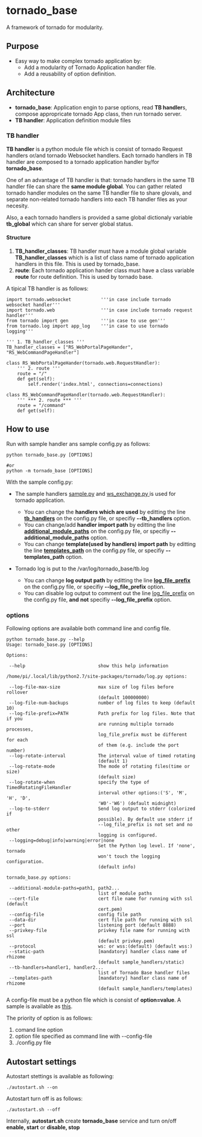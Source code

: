 # tornado_base
A framework of tornado for modularity.

## Purpose
* Easy way to make complex tornado application by:
  * Add a modularity  of Tornado Application handler file.
  * Add a reusability of option definition.

## Architecture
* **tornado_base**: Application engin to parse options, read **TB handler**s, compose appropricate tornado App class, then run tornado server.  
* **TB handler**: Application definition module files

### TB handler
**TB handler** is a python module file which is consist of tornado Request handlers or/and tornado Websocket handlers. Each tornado handlers in TB handler are composed to a tornado application handler by/for **tornado_base**.

One of an advantage of TB handler is that: tornado handlers in the same TB handler file can share the **same module global**. You can gather related tornado handler modules on the same TB handler file to share glovals, and separate non-related tornado handlers into each TB handler files as your necesity.

Also, a each tornado handlers is provided a same global dictionaly variable **tb_global** which can share for server global status.

#### Structure
1. **TB_handler_classes**:  TB handler must have a module global variable **TB_handler_classes** which is a list of class name of tornado application handlers in this file. This is used by tornado_base.
2. **route**: Each tornado application hander class must have a class variable **route** for route definition. This is used by tornado base.

A tipical TB handler is as follows:

```python:
import tornado.websocket           '''in case include tornado websocket handler'''
import tornado.web                 '''in case include tornado request handler'''
from tornado import gen            '''in case to use gen'''
from tornado.log import app_log    '''in case to use tornado logging'''

''' 1. TB_handler_classes '''
TB_handler_classes = ["RS_WebPortalPageHander", "RS_WebCommandPageHandler"]

class RS_WebPortalPageHander(tornado.web.RequestHandler):
    ''' 2. route '''
    route = "/"
    def get(self):
        self.render('index.html', connections=connections)

class RS_WebCommandPageHandler(tornado.web.RequestHandler):
    ''' *** 2. route *** '''
    route = "/command"
    def get(self):
```
## How to use

Run with sample handler ans sample config.py as follows:

```bash:
python tornado_base.py [OPTIONS]

#or
python -m tornado_base [OPTIONS]
```

With the sample config.py:
- The sample handlers [sample.py](https://github.com/UedaTakeyuki/tornado_base/blob/master/sample_handlers/sample.py) and [ws_exchange.py
](https://github.com/UedaTakeyuki/tornado_base/blob/master/sample_handlers/ws_exchange.py) is used for tornado application.
  - You can change the **handlers which are used** by editting the line **[tb_handlers](https://github.com/UedaTakeyuki/tornado_base/blob/master/config.py#L9)** on the config.py file, or specifiy **--tb_handlers** option.
  - You can change/add **handler import path** by editting the line **[additional_module_paths](https://github.com/UedaTakeyuki/tornado_base/blob/master/config.py#L10)** on the config.py file, or specifiy **--additional_module_paths** option.
  - You can change **template(used by handlers) import path** by editting the line **[templates_path](https://github.com/UedaTakeyuki/tornado_base/blob/master/config.py#L8)** on the config.py file, or specifiy **--templates_path** option.
  
- Tornado log is put to the /var/log/tornado_base/tb.log
  - You can change **log output path** by editting the line **[log_file_prefix](https://github.com/UedaTakeyuki/tornado_base/blob/master/config.py#12)** on the config.py file, or specifiy **--log_file_prefix** option.
  - You can disable log output to comment out the line [log_file_prefix](https://github.com/UedaTakeyuki/tornado_base/blob/master/config.py#L12) on the config.py file, **and** **not** specifiy **--log_file_prefix** option.


### options
Following options are available both command line and config file.

 ```
python tornado_base.py --help
Usage: tornado_base.py [OPTIONS]

Options:

  --help                           show this help information

/home/pi/.local/lib/python2.7/site-packages/tornado/log.py options:

  --log-file-max-size              max size of log files before rollover
                                   (default 100000000)
  --log-file-num-backups           number of log files to keep (default 10)
  --log-file-prefix=PATH           Path prefix for log files. Note that if you
                                   are running multiple tornado processes,
                                   log_file_prefix must be different for each
                                   of them (e.g. include the port number)
  --log-rotate-interval            The interval value of timed rotating
                                   (default 1)
  --log-rotate-mode                The mode of rotating files(time or size)
                                   (default size)
  --log-rotate-when                specify the type of TimedRotatingFileHandler
                                   interval other options:('S', 'M', 'H', 'D',
                                   'W0'-'W6') (default midnight)
  --log-to-stderr                  Send log output to stderr (colorized if
                                   possible). By default use stderr if
                                   --log_file_prefix is not set and no other
                                   logging is configured.
  --logging=debug|info|warning|error|none 
                                   Set the Python log level. If 'none', tornado
                                   won't touch the logging configuration.
                                   (default info)

tornado_base.py options:

  --additional-module-paths=path1, path2... 
                                   list of module paths
  --cert-file                      cert file name for running with ssl (default
                                   cert.pem)
  --config-file                    config file path
  --data-dir                       cert file path for running with ssl
  --port                           listening port (default 8888)
  --privkey-file                   privkey file name for running with ssl
                                   (default privkey.pem)
  --protocol                       ws: or wss:(default) (default wss:)
  --static-path                    [mandatory] handler class name of rhizome
                                   (default sample_handlers/static)
  --tb-handlers=handler1, handler2... 
                                   list of Tornado Base handler files
  --templates-path                 [mandatory] handler class name of rhizome
                                   (default sample_handlers/templates)
 ```

A config-file must be a python file which is consist of **option=value**. A sample is available as [this](https://github.com/UedaTakeyuki/tornado_base/blob/master/config.py.sample).

The priority of option is as follows:

1. comand line option
2. option file specified as command line with --config-file
3. ./config.py file

## Autostart settings
Autostart stettings is available as following:

```bash:
./autostart.sh --on
```

Autostart turn off is as follows:

```bash:
./autostart.sh --off
```

Internally, **autostart.sh** create **tornado_base** service and turn on/off **enable, start** or **disable, stop**

